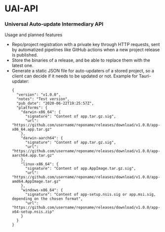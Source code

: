 # UAI-API
### Universal Auto-update Intermediary API

Usage and planned features
* Repo/project registration with a private key through HTTP requests, sent by automatized pipelines like GitHub actions when a new project release is published.
* Store the binaries of a release, and be able to replace them with the latest one.
* Generate a static JSON file for auto-updaters of a stored project, so a client can decide if it needs to be updated or not.
  Example for Tauri-updater:
  ```
  {
    "version": "v1.0.0",
    "notes": "Test version",
    "pub_date": "2020-06-22T19:25:57Z",
    "platforms": {
      "darwin-x86_64": {
        "signature": "Content of app.tar.gz.sig",
        "url": "https://github.com/username/reponame/releases/download/v1.0.0/app-x86_64.app.tar.gz"
      },
      "darwin-aarch64": {
        "signature": "Content of app.tar.gz.sig",
        "url": "https://github.com/username/reponame/releases/download/v1.0.0/app-aarch64.app.tar.gz"
      },
      "linux-x86_64": {
        "signature": "Content of app.AppImage.tar.gz.sig",
        "url": "https://github.com/username/reponame/releases/download/v1.0.0/app-amd64.AppImage.tar.gz"
      },
      "windows-x86_64": {
        "signature": "Content of app-setup.nsis.sig or app.msi.sig, depending on the chosen format",
        "url": "https://github.com/username/reponame/releases/download/v1.0.0/app-x64-setup.nsis.zip"
      }
    }
  }
  ```
  
